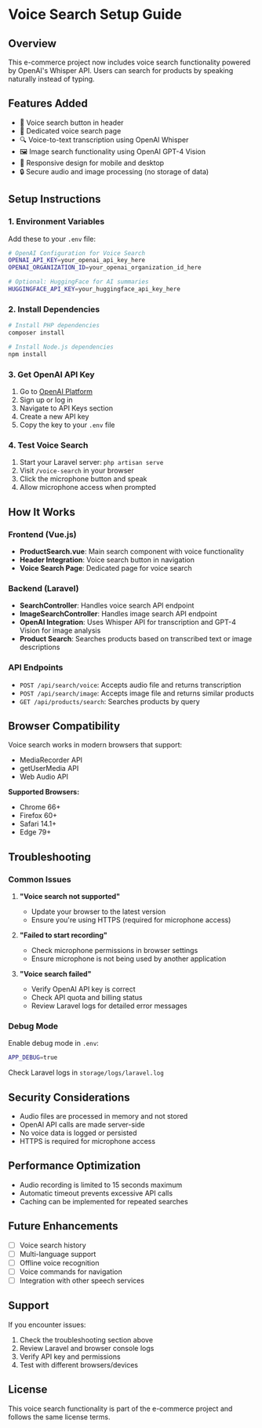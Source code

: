 # Voice Search Setup Guide

## Overview
This e-commerce project now includes voice search functionality powered by OpenAI's Whisper API. Users can search for products by speaking naturally instead of typing.

## Features Added
- 🎤 Voice search button in header
- 🎯 Dedicated voice search page
- 🔍 Voice-to-text transcription using OpenAI Whisper
- 🖼️ Image search functionality using OpenAI GPT-4 Vision
- 📱 Responsive design for mobile and desktop
- 🔒 Secure audio and image processing (no storage of data)

## Setup Instructions

### 1. Environment Variables
Add these to your `.env` file:

```bash
# OpenAI Configuration for Voice Search
OPENAI_API_KEY=your_openai_api_key_here
OPENAI_ORGANIZATION_ID=your_openai_organization_id_here

# Optional: HuggingFace for AI summaries
HUGGINGFACE_API_KEY=your_huggingface_api_key_here
```

### 2. Install Dependencies
```bash
# Install PHP dependencies
composer install

# Install Node.js dependencies
npm install
```

### 3. Get OpenAI API Key
1. Go to [OpenAI Platform](https://platform.openai.com/)
2. Sign up or log in
3. Navigate to API Keys section
4. Create a new API key
5. Copy the key to your `.env` file

### 4. Test Voice Search
1. Start your Laravel server: `php artisan serve`
2. Visit `/voice-search` in your browser
3. Click the microphone button and speak
4. Allow microphone access when prompted

## How It Works

### Frontend (Vue.js)
- **ProductSearch.vue**: Main search component with voice functionality
- **Header Integration**: Voice search button in navigation
- **Voice Search Page**: Dedicated page for voice search

### Backend (Laravel)
- **SearchController**: Handles voice search API endpoint
- **ImageSearchController**: Handles image search API endpoint
- **OpenAI Integration**: Uses Whisper API for transcription and GPT-4 Vision for image analysis
- **Product Search**: Searches products based on transcribed text or image descriptions

### API Endpoints
- `POST /api/search/voice`: Accepts audio file and returns transcription
- `POST /api/search/image`: Accepts image file and returns similar products
- `GET /api/products/search`: Searches products by query

## Browser Compatibility
Voice search works in modern browsers that support:
- MediaRecorder API
- getUserMedia API
- Web Audio API

**Supported Browsers:**
- Chrome 66+
- Firefox 60+
- Safari 14.1+
- Edge 79+

## Troubleshooting

### Common Issues

1. **"Voice search not supported"**
   - Update your browser to the latest version
   - Ensure you're using HTTPS (required for microphone access)

2. **"Failed to start recording"**
   - Check microphone permissions in browser settings
   - Ensure microphone is not being used by another application

3. **"Voice search failed"**
   - Verify OpenAI API key is correct
   - Check API quota and billing status
   - Review Laravel logs for detailed error messages

### Debug Mode
Enable debug mode in `.env`:
```bash
APP_DEBUG=true
```

Check Laravel logs in `storage/logs/laravel.log`

## Security Considerations

- Audio files are processed in memory and not stored
- OpenAI API calls are made server-side
- No voice data is logged or persisted
- HTTPS is required for microphone access

## Performance Optimization

- Audio recording is limited to 15 seconds maximum
- Automatic timeout prevents excessive API calls
- Caching can be implemented for repeated searches

## Future Enhancements

- [ ] Voice search history
- [ ] Multi-language support
- [ ] Offline voice recognition
- [ ] Voice commands for navigation
- [ ] Integration with other speech services

## Support

If you encounter issues:
1. Check the troubleshooting section above
2. Review Laravel and browser console logs
3. Verify API key and permissions
4. Test with different browsers/devices

## License

This voice search functionality is part of the e-commerce project and follows the same license terms.
